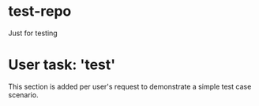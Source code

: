 # test-repo
Just for testing

# User task: 'test'
This section is added per user's request to demonstrate a simple test case scenario.